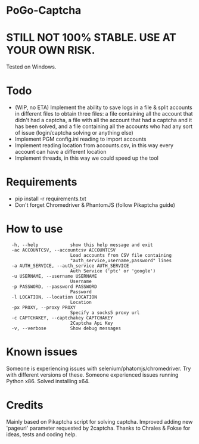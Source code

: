 # PoGo-Captcha

# STILL NOT 100% STABLE. USE AT YOUR OWN RISK.
Tested on Windows.

# Todo
- (WIP, no ETA) Implement the ability to save logs in a file & split accounts in different files to obtain three files: a file containing all the account that didn't had a captcha, a file with all the account that had a captcha and it has been solved, and a file containing all the accounts who had any sort of issue (login/captcha solving or anything else)
- Implement PGM config.ini reading to import accounts
- Implement reading location from accounts.csv, in this way every account can have a different location
- Implement threads, in this way we could speed up the tool

# Requirements
- pip install -r requirements.txt
- Don't forget Chromedriver & PhantomJS (follow Pikaptcha guide)

# How to use
```
  -h, --help            show this help message and exit
  -ac ACCOUNTCSV, --accountcsv ACCOUNTCSV
                        Load accounts from CSV file containing
                        "auth_service,username,password" lines
  -a AUTH_SERVICE, --auth_service AUTH_SERVICE
                        Auth Service ('ptc' or 'google')
  -u USERNAME, --username USERNAME
                        Username
  -p PASSWORD, --password PASSWORD
                        Password
  -l LOCATION, --location LOCATION
                        Location
  -px PROXY, --proxy PROXY
                        Specify a socks5 proxy url
  -c CAPTCHAKEY, --captchakey CAPTCHAKEY
                        2Captcha Api Key
  -v, --verbose         Show debug messages
```

# Known issues
Someone is experiencing issues with selenium/phatomjs/chromedriver. Try with different versions of these.
Someone experienced issues running Python x86. Solved installing x64.

# Credits
Mainly based on Pikaptcha script for solving captcha. Improved adding new 'pageurl' parameter requested by 2captcha.
Thanks to Chrales & Fokse for ideas, tests and coding help.
